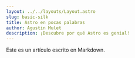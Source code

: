```yaml
---
layout: ../../layouts/Layout.astro
slug: basic-silk
title: Astro en pocas palabras
author: Agustin Mulet
description: ¡Descubre por qué Astro es genial!
---
```

Este es un artículo escrito en Markdown.